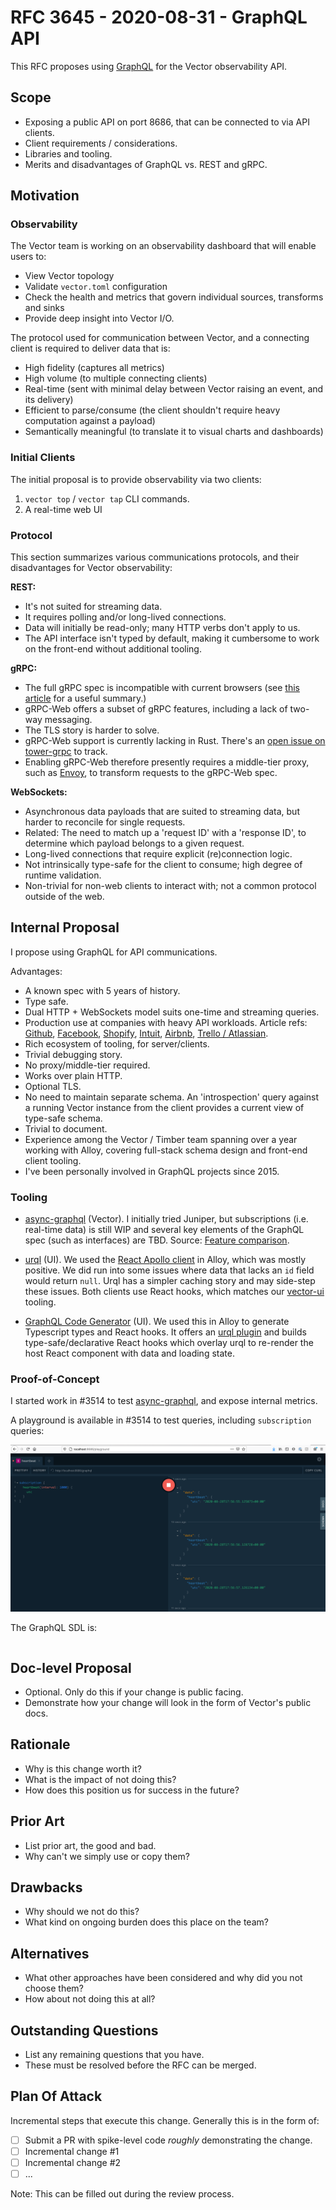 # RFC 3645 - 2020-08-31 - GraphQL API

This RFC proposes using [GraphQL](https://graphql.org/) for the Vector observability API.

## Scope

* Exposing a public API on port 8686, that can be connected to via API clients.
* Client requirements / considerations.
* Libraries and tooling.
* Merits and disadvantages of GraphQL vs. REST and gRPC.

## Motivation

### Observability

The Vector team is working on an observability dashboard that will enable users to:

- View Vector topology
- Validate `vector.toml` configuration
- Check the health and metrics that govern individual sources, transforms and sinks
- Provide deep insight into Vector I/O.

The protocol used for communication between Vector, and a connecting client is required to deliver data that is:

- High fidelity (captures all metrics)
- High volume (to multiple connecting clients)
- Real-time (sent with minimal delay between Vector raising an event, and its delivery)
- Efficient to parse/consume (the client shouldn't require heavy computation against a payload)
- Semantically meaningful (to translate it to visual charts and dashboards)

### Initial Clients

The initial proposal is to provide observability via two clients:

1. `vector top` / `vector tap` CLI commands.
2. A real-time web UI

### Protocol

This section summarizes various communications protocols, and their disadvantages for Vector observability:

**REST:**

- It's not suited for streaming data.
- It requires polling and/or long-lived connections.
- Data will initially be read-only; many HTTP verbs don't apply to us.
- The API interface isn't typed by default, making it cumbersome to work on the front-end without additional tooling.

**gRPC:**

- The full gRPC spec is incompatible with current browsers (see [this article](https://grpc.io/blog/state-of-grpc-web/) for a useful summary.)
- gRPC-Web offers a subset of gRPC features, including a lack of two-way messaging.
- The TLS story is harder to solve.
- gRPC-Web support is currently lacking in Rust. There's an [open issue on tower-grpc](https://github.com/tower-rs/tower-grpc/issues/35) to track.
- Enabling gRPC-Web therefore presently requires a middle-tier proxy, such as [Envoy](https://www.envoyproxy.io/), to transform requests to the gRPC-Web spec.

**WebSockets:**

- Asynchronous data payloads that are suited to streaming data, but harder to reconcile for single requests.
- Related: The need to match up a 'request ID' with a 'response ID', to determine which payload belongs to a given request.
- Long-lived connections that require explicit (re)connection logic.
- Not intrinsically type-safe for the client to consume; high degree of runtime validation.
- Non-trivial for non-web clients to interact with; not a common protocol outside of the web.

## Internal Proposal

I propose using GraphQL for API communications.

Advantages:

- A known spec with 5 years of history.
- Type safe.
- Dual HTTP + WebSockets model suits one-time and streaming queries.
- Production use at companies with heavy API workloads. Article refs: [Github](https://github.blog/2016-09-14-the-github-graphql-api/), [Facebook](https://www.apollographql.com/blog/graphql-at-facebook-by-dan-schafer-38d65ef075af/), [Shopify](https://shopify.dev/concepts/graphql), [Intuit](https://medium.com/intuit-engineering/graphql-intuits-path-to-one-api-system-b8495e4dd281), [Airbnb](https://medium.com/airbnb-engineering/how-airbnb-is-moving-10x-faster-at-scale-with-graphql-and-apollo-aa4ec92d69e2), [Trello / Atlassian](https://www.atlassian.com/engineering/a-look-at-trello-adopting-graphql-and-apollo-in-a-legacy-application).
- Rich ecosystem of tooling, for server/clients.
- Trivial debugging story.
- No proxy/middle-tier required.
- Works over plain HTTP.
- Optional TLS.
- No need to maintain separate schema. An 'introspection' query against a running Vector instance from the client provides a current view of type-safe schema.
- Trivial to document.
- Experience among the Vector / Timber team spanning over a year working with Alloy, covering full-stack schema design and front-end client tooling.
- I've been personally involved in GraphQL projects since 2015.

### Tooling

- [async-graphql](https://github.com/async-graphql/async-graphql) (Vector). I initially tried Juniper, but subscriptions (i.e. real-time data) is still WIP and several key elements of the GraphQL spec (such as interfaces) are TBD. Source: [Feature comparison](https://github.com/async-graphql/async-graphql/blob/master/feature-comparison.md).

- [urql](https://formidable.com/open-source/urql/) (UI). We used the [React Apollo client](https://github.com/apollographql/apollo-client) in Alloy, which was mostly positive. We did run into some issues where data that lacks an `id` field would return `null`. Urql has a simpler caching story and may side-step these issues. Both clients use React hooks, which matches our [vector-ui](https://github.com/timberio/vector-ui) tooling.

- [GraphQL Code Generator](https://graphql-code-generator.com/) (UI). We used this in Alloy to generate Typescript types and React hooks. It offers an [urql plugin](https://graphql-code-generator.com/docs/plugins/typescript-urql) and builds type-safe/declarative React hooks which overlay urql to re-render the host React component with data and loading state.

### Proof-of-Concept

I started work in #3514 to test [async-graphql](https://github.com/async-graphql/async-graphql), and expose internal metrics.

A playground is available in #3514 to test queries, including `subscription` queries:

![GraphQL Playground](2020-08-31-3645-graphql-api/screenshot.png)

The GraphQL SDL is:

```gql

```

## Doc-level Proposal

- Optional. Only do this if your change is public facing.
- Demonstrate how your change will look in the form of Vector's public docs.

## Rationale

- Why is this change worth it?
- What is the impact of not doing this?
- How does this position us for success in the future?

## Prior Art

- List prior art, the good and bad.
- Why can't we simply use or copy them?

## Drawbacks

- Why should we not do this?
- What kind on ongoing burden does this place on the team?

## Alternatives

- What other approaches have been considered and why did you not choose them?
- How about not doing this at all?

## Outstanding Questions

- List any remaining questions that you have.
- These must be resolved before the RFC can be merged.

## Plan Of Attack

Incremental steps that execute this change. Generally this is in the form of:

- [ ] Submit a PR with spike-level code _roughly_ demonstrating the change.
- [ ] Incremental change #1
- [ ] Incremental change #2
- [ ] ...

Note: This can be filled out during the review process.
